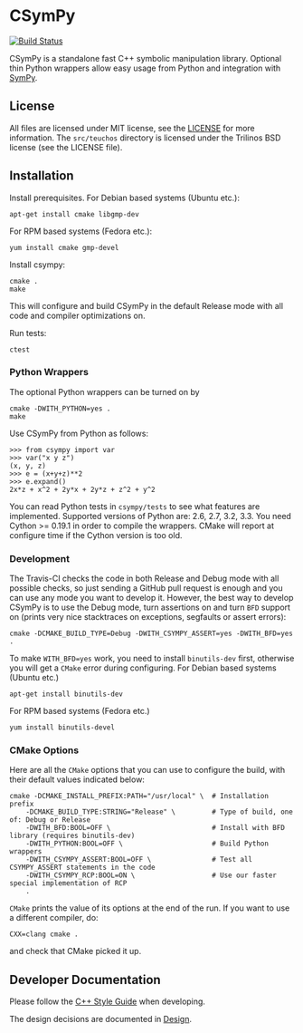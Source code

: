 # CSymPy

[![Build Status](https://travis-ci.org/sympy/csympy.png?branch=master)](https://travis-ci.org/sympy/csympy)

CSymPy is a standalone fast C++ symbolic manipulation library.
Optional thin Python wrappers allow easy usage from Python and
integration with [SymPy](http://sympy.org/).

## License

All files are licensed under MIT license, see the [LICENSE](LICENSE) for more
information. The `src/teuchos` directory is licensed under the Trilinos BSD
license (see the LICENSE file).

## Installation

Install prerequisites.
For Debian based systems (Ubuntu etc.):

    apt-get install cmake libgmp-dev

For RPM based systems (Fedora etc.):

    yum install cmake gmp-devel

Install csympy:

    cmake .
    make

This will configure and build CSymPy in the default Release mode with all code
and compiler optimizations on.

Run tests:

    ctest

### Python Wrappers

The optional Python wrappers can be turned on by

    cmake -DWITH_PYTHON=yes .
    make

Use CSymPy from Python as follows:

    >>> from csympy import var
    >>> var("x y z")
    (x, y, z)
    >>> e = (x+y+z)**2
    >>> e.expand()
    2x*z + x^2 + 2y*x + 2y*z + z^2 + y^2

You can read Python tests in `csympy/tests` to see what features are
implemented. Supported versions of Python are: 2.6, 2.7, 3.2, 3.3.
You need Cython >= 0.19.1 in order to compile the wrappers. CMake
will report at configure time if the Cython version is too old.

### Development

The Travis-CI checks the code in both Release and Debug mode with all possible
checks, so just sending a GitHub pull request is enough and you can use any
mode you want to develop it. However, the best way to develop CSymPy is to use
the Debug mode, turn assertions on and turn `BFD` support on (prints very nice
stacktraces on exceptions, segfaults or assert errors):

    cmake -DCMAKE_BUILD_TYPE=Debug -DWITH_CSYMPY_ASSERT=yes -DWITH_BFD=yes .

To make `WITH_BFD=yes` work, you need to install `binutils-dev` first,
otherwise you will get a `CMake` error during configuring.
For Debian based systems (Ubuntu etc.)

    apt-get install binutils-dev

For RPM based systems (Fedora etc.)

    yum install binutils-devel

### CMake Options

Here are all the `CMake` options that you can use to configure the build, with
their default values indicated below:

    cmake -DCMAKE_INSTALL_PREFIX:PATH="/usr/local" \  # Installation prefix
        -DCMAKE_BUILD_TYPE:STRING="Release" \         # Type of build, one of: Debug or Release
        -DWITH_BFD:BOOL=OFF \                         # Install with BFD library (requires binutils-dev)
        -DWITH_PYTHON:BOOL=OFF \                      # Build Python wrappers
        -DWITH_CSYMPY_ASSERT:BOOL=OFF \               # Test all CSYMPY_ASSERT statements in the code
        -DWITH_CSYMPY_RCP:BOOL=ON \                   # Use our faster special implementation of RCP
        .

`CMake` prints the value of its options at the end of the run.
If you want to use a different compiler, do:

    CXX=clang cmake .

and check that CMake picked it up.

## Developer Documentation

Please follow the [C++ Style Guide](doc/style_guide.md) when developing.

The design decisions are documented in [Design](doc/design.md).

